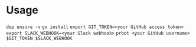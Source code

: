 # Usage

`dep ensure -v`
`go install`
`export GIT_TOKEN=<your GitHub access token>`
`export SLACK_WEBHOOK=<your Slack webhook>`
`prbot <your GitHub username> $GIT_TOKEN $SLACK_WEBHOOK`